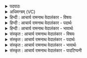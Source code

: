 <details><summary>पदपाठः</summary>

त꣡व꣢꣯। अ꣡ह꣢म्। न꣡क्त꣢꣯म्। उ꣣त꣢। सो꣣म। ते। दि꣡वा꣢꣯। दु꣣हानः꣢। ब꣣भ्रो। ऊ꣡ध꣢꣯नि। घृ꣣णा꣢। त꣡प꣢꣯न्तम्। अ꣡ति꣢꣯। सू꣡र्य꣢꣯म्। प꣣रः꣢। श꣣कुनाः꣢। इ꣣व। पप्तिम। ९२३।
</details>

<details><summary>अधिमन्त्रम् (VC)</summary>

- पवमानः सोमः
- सप्तर्षयः
- प्रगाथः(विषमा बृहती, समा सतोबृहती)
- पञ्चमः
</details>

<details><summary>हिन्दी : आचार्य रामनाथ वेदालंकार - विषयः</summary>

आचार्य की सहायता से दोषों को दूर करके अब परमात्मा से निवेदन करते हैं।
</details>

<details><summary>हिन्दी : आचार्य रामनाथ वेदालंकार - पदार्थः</summary>

पदार्थान्वयभाषाः -  हे (बभ्रो) भरण-पोषण करनेवाले (सोम) आनन्दरसागार परमेश्वर ! (तव) तेरा (अहम्) मैं उपासक (ते) तेरे (ऊधनि) आनन्दरस के कोश में से (नक्तम्) रात्रि को (उत) और (दिवा) दिन में भी (दुहानः) आनन्दरस को दुह रहा हूँ और (घृणा) तेज से (तपन्तम्) तपते हुए (सूर्यम्) सूर्य को भी (अति) अतिक्रान्त करके अर्थात् सूर्य से भी अधिक तेजस्वी होते हुए हम (शकुनाः इव) पक्षियों के समान (परः) भौतिक जगत् से परे विद्यमान तुझ परमात्मा की ओर (पप्तिम) उड़ रहे हैं ॥२॥ यहाँ उपमालङ्कार है ॥२॥
</details>

<details><summary>हिन्दी : आचार्य रामनाथ वेदालंकार - भावार्थः</summary>

भावार्थभाषाः -  मनुष्य को चाहिए कि वह तेजस्वी और तपस्वी होकर परमात्मा का साक्षात्कार करके उसके आनन्द-रस का आस्वाद लेकर मोक्ष पद को पाये ॥२॥
</details>

<details><summary>संस्कृत : आचार्य रामनाथ वेदालंकार - विषयः</summary>

आचार्यसाहाय्येन दोषान् दूरीकृत्य सम्प्रति परमात्मानमाह।
</details>

<details><summary>संस्कृत : आचार्य रामनाथ वेदालंकार - पदार्थः</summary>

पदार्थान्वयभाषाः -  हे (बभ्रो) भरणपोषणकर्तः (सोम) आनन्दरसागार परमेश्वर ! (तव) त्वदीयः (अहम्) उपासकः (ते) तव (ऊधनि) आनन्दरसकोशात्। [पञ्चम्यर्थे सप्तमी।] (नक्तम्) रात्रौ (उत) अपि च (दिवा) दिवसे (दुहानः) आनन्दरसम् आददानः अस्मि। किञ्च, (घृणा) तेजसा। [घृणिः इति ज्वलतो नामधेयम्। निरु० १।१७। तृतीयैकवचने ‘सुपां सुलुक्०’ इति विभक्तेर्डादेशः।] (तपन्तम्) ज्वलन्तम् (सूर्यम्) आदित्यम् अपि (अति) अतिक्रम्य, सूर्यादप्यधिकतरं तेजस्विनः सन्तः इत्यर्थः (शकुनाः इव) पक्षिणः इव (परः) भौतिकाज्जगतः परस्तात् विद्यमानं परमात्मानं त्वां प्रति (पप्तिम) वयं पतामः। [पत्लृ धातोर्लडर्थे लिटि ‘तनिपत्योश्छन्दसि’। अ० ६।४।९९ इत्युपधालोपः] ॥२॥ अत्रोपमालङ्कारः ॥२॥
</details>

<details><summary>संस्कृत : आचार्य रामनाथ वेदालंकार - भावार्थः</summary>

भावार्थभाषाः -  मनुष्यस्तेजस्वी तपस्वी च भूत्वा परमात्मानं साक्षात्कृत्य तस्यानन्दरसमास्वाद्य मोक्षपदं लभेत ॥२॥
</details>

<details><summary>संस्कृत : आचार्य रामनाथ वेदालंकार - पादटिप्पनी</summary>

टिप्पणी:   १.ऋ० ९।१०७।२०,‘तवाहं’ ‘दुहानो’ इत्यत्र क्रमेण ‘उ॒ताहं’ ‘स॒ख्याय॒’ इति पाठः।
</details>